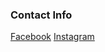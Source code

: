 
### Contact Info

[Facebook](https://www.facebook.com/calinescu.elenaandrada/)
[Instagram](https://www.instagram.com/elenaa_andrada/)
